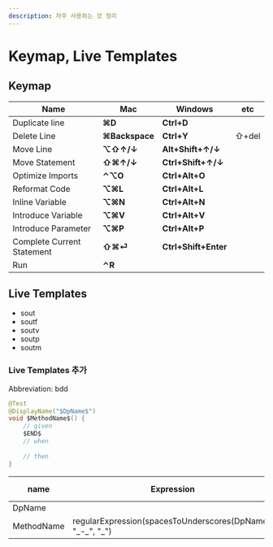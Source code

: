 ```yaml
---
description: 자주 사용하는 것 정리
---
```


# Keymap, Live Templates

## Keymap

| Name                       | Mac            | Windows              | etc   |
| -------------------------- | -------------- | -------------------- | ----- |
| Duplicate line             | **⌘D**         | **Ctrl+D**           |       |
| Delete Line                | **⌘Backspace** | **Ctrl+Y**           | ⇧+del |
| Move Line                  | **⌥⇧↑/↓**      | **Alt+Shift+↑/↓**    |       |
| Move Statement             | **⇧⌘↑/↓**      | **Ctrl+Shift+↑/↓**   |       |
| Optimize Imports           | **⌃⌥O**        | **Ctrl+Alt+O**       |       |
| Reformat Code              | **⌥⌘L**        | **Ctrl+Alt+L**       |       |
| Inline Variable            | **⌥⌘N**        | **Ctrl+Alt+N**       |       |
| Introduce Variable         | **⌥⌘V**        | **Ctrl+Alt+V**       |       |
| Introduce Parameter        | **⌥⌘P**        | **Ctrl+Alt+P**       |       |
| Complete Current Statement | **⇧⌘⏎**        | **Ctrl+Shift+Enter** |       |
| Run                        | **⌃R**         |                      |       |

## Live Templates

* sout
* soutf
* soutv
* soutp
* soutm

### Live Templates 추가

Abbreviation: bdd

```java
@Test  
@DisplayName("$DpName$")  
void $MethodName$() {  
	// given  
	$END$  
	// when  
	  
	// then  
}
```

| name       | Expression                                                      | Default value | Skip if defined |
| ---------- | --------------------------------------------------------------- | ------------- | --------------- |
| DpName     |                                                                 |               |                 |
| MethodName | regularExpression(spacesToUnderscores(DpName), "\__-\__", "\_") | test          | V               |
